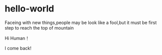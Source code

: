 # hello-world
Faceing with new things,people may be look like a fool,but it must be first step to reach  the top of mountain

Hi Human！

I come back!
